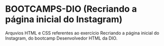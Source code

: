 # BOOTCAMPS-DIO (Recriando a página inicial do Instagram)
Arquvios HTML e CSS referentes ao exercício Recriando a página inicial do Instagram, do bootcamp Desenvolvedor HTML da DIO.
